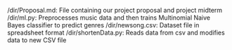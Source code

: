 /dir/Proposal.md: File containing our project proposal and project midterm
/dir/ml.py: Preprocesses music data and then trains Multinomial Naive Bayes classifier to predict genres
/dir/newsong.csv: Dataset file in spreadsheet format
/dir/shortenData.py: Reads data from csv and modifies data to new CSV file
